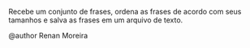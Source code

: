 
 Recebe um conjunto de frases, ordena as frases de acordo com seus tamanhos e salva as frases em um arquivo de texto.
 
 
 
 
 @author Renan Moreira
 
